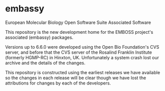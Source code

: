 # embassy
European Molecular Biology Open Software Suite Associated Software

This repository is the new development home for the EMBOSS project's
associated (embassy) packages.

Versions up to 6.6.0 were developed using the Open Bio Foundation's
CVS server, and before that the CVS server of the Rosalind Franklin
Institute (formerly HGMP-RC) in Hinxton, UK. Unfortunately a system
crash lost our archive and the details of the changes.

This repository is constructed using the earliest releases we have
available so the changes in each release will be clear though we have
lost the attributions for changes by each of the developers.
